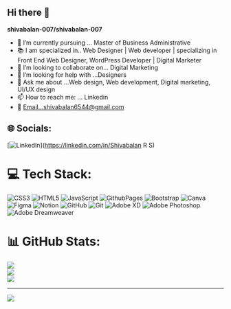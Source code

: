 ## Hi there 👋
**shivabalan-007/shivabalan-007**

- 🌱 I’m currently pursuing ... Master of Business Administrative
- 📚 I am specialized in.. Web Designer | Web developer | specializing in Front End Web Designer, WordPress Developer | Digital Marketer 
- 👯 I’m looking to collaborate on... Digital Marketing
- 🤔 I’m looking for help with ...Designers
- 💬 Ask me about ...Web design, Web development, Digital marketing, UI/UX design
- 📫 How to reach me: ... Linkedin
- 📧 Email...shivabalan6544@gmail.com

## 🌐 Socials:
[![LinkedIn](https://img.shields.io/badge/LinkedIn-%230077B5.svg?logo=linkedin&logoColor=white)](https://linkedin.com/in/Shivabalan R S) 

# 💻 Tech Stack:
![CSS3](https://img.shields.io/badge/css3-%231572B6.svg?style=for-the-badge&logo=css3&logoColor=white) ![HTML5](https://img.shields.io/badge/html5-%23E34F26.svg?style=for-the-badge&logo=html5&logoColor=white) ![JavaScript](https://img.shields.io/badge/javascript-%23323330.svg?style=for-the-badge&logo=javascript&logoColor=%23F7DF1E) ![GithubPages](https://img.shields.io/badge/github%20pages-121013?style=for-the-badge&logo=github&logoColor=white) ![Bootstrap](https://img.shields.io/badge/bootstrap-%238511FA.svg?style=for-the-badge&logo=bootstrap&logoColor=white) ![Canva](https://img.shields.io/badge/Canva-%2300C4CC.svg?style=for-the-badge&logo=Canva&logoColor=white) ![Figma](https://img.shields.io/badge/figma-%23F24E1E.svg?style=for-the-badge&logo=figma&logoColor=white) ![Notion](https://img.shields.io/badge/Notion-%23000000.svg?style=for-the-badge&logo=notion&logoColor=white) ![GitHub](https://img.shields.io/badge/github-%23121011.svg?style=for-the-badge&logo=github&logoColor=white) ![Git](https://img.shields.io/badge/git-%23F05033.svg?style=for-the-badge&logo=git&logoColor=white) ![Adobe XD](https://img.shields.io/badge/Adobe%20XD-470137?style=for-the-badge&logo=Adobe%20XD&logoColor=#FF61F6) ![Adobe Photoshop](https://img.shields.io/badge/adobe%20photoshop-%2331A8FF.svg?style=for-the-badge&logo=adobe%20photoshop&logoColor=white) ![Adobe Dreamweaver](https://img.shields.io/badge/Adobe%20Dreamweaver-FF61F6.svg?style=for-the-badge&logo=Adobe%20Dreamweaver&logoColor=white)
# 📊 GitHub Stats:
![](https://github-readme-stats.vercel.app/api?username=shivabalan-007&theme=merko&hide_border=false&include_all_commits=false&count_private=false)<br/>
![](https://github-readme-streak-stats.herokuapp.com/?user=shivabalan-007&theme=merko&hide_border=false)<br/>
![](https://github-readme-stats.vercel.app/api/top-langs/?username=shivabalan-007&theme=merko&hide_border=false&include_all_commits=false&count_private=false&layout=compact)

---
[![](https://visitcount.itsvg.in/api?id=shivabalan-007&icon=0&color=0)](https://visitcount.itsvg.in)

<!-- Proudly created with GPRM ( https://gprm.itsvg.in ) -->
